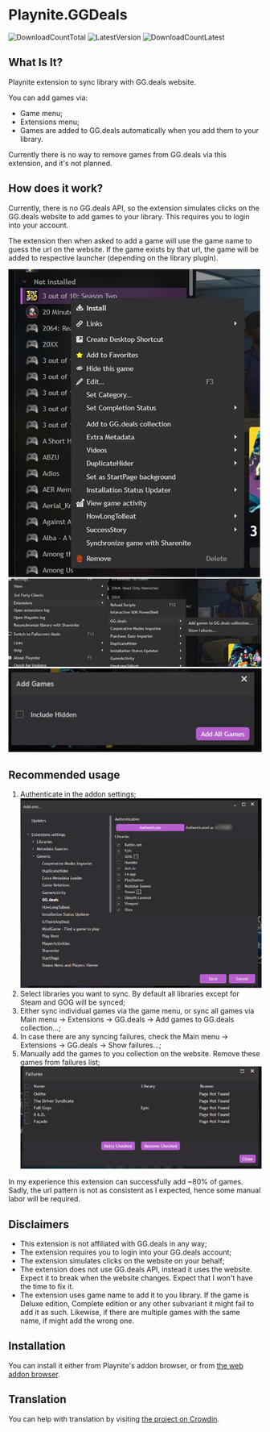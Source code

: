 # Playnite.GGDeals
![DownloadCountTotal](https://img.shields.io/github/downloads/sparrowbrain/playnite.ggdeals/total?label=total%20downloads&style=for-the-badge)
![LatestVersion](https://img.shields.io/github/v/release/SparrowBrain/Playnite.GGDeals?label=Latest%20version&style=for-the-badge)
![DownloadCountLatest](https://img.shields.io/github/downloads/SparrowBrain/Playnite.GGDeals/latest/total?style=for-the-badge)

## What Is It?
Playnite extension to sync library with GG.deals website.

You can add games via:
* Game menu;
* Extensions menu;
* Games are added to GG.deals automatically when you add them to your library.

Currently there is no way to remove games from GG.deals via this extension, and it's not planned.

## How does it work?
Currently, there is no GG.deals API, so the extension simulates clicks on the GG.deals website to add games to your library. This requires you to login into your account.

The extension then when asked to add a game will use the game name to guess the url on the website. If the game exists by that url, the game will be added to respective launcher (depending on the library plugin). 

![Main NextPlay view screenshot](/ci/screenshots/01.jpg)
![Main NextPlay view screenshot](/ci/screenshots/02.jpg)
![Main NextPlay view screenshot](/ci/screenshots/03.jpg)

## Recommended usage
1. Authenticate in the addon settings; 
    ![Main NextPlay view screenshot](/ci/screenshots/05.jpg)
2. Select libraries you want to sync. By default all libraries except for Steam and GOG will be synced;
3. Either sync individual games via the game menu, or sync all games via Main menu -> Extensions -> GG.deals -> Add games to GG.deals collection...;
4. In case there are any syncing failures, check the Main menu -> Extensions -> GG.deals -> Show failures...;
5. Manually add the games to you collection on the website. Remove these games from failures list;
    ![Main NextPlay view screenshot](/ci/screenshots/04.jpg)

In my experience this extension can successfully add ~80% of games. Sadly, the url pattern is not as consistent as I expected, hence some manual labor will be required.

## Disclaimers
* This extension is not affiliated with GG.deals in any way;
* The extension requires you to login into your GG.deals account;
* The extension simulates clicks on the website on your behalf;
* The extension does not use GG.deals API, instead it uses the website. Expect it to break when the website changes. Expect that I won't have the time to fix it.
* The extension uses game name to add it to you library. If the game is Deluxe edition, Complete edition or any other subvariant it might fail to add it as such. Likewise, if there are multiple games with the same name, if might add the wrong one.

## Installation
You can install it either from Playnite's addon browser, or from [the web addon browser](https://playnite.link/addons.html#SparrowBrain_GGDeals).

## Translation
You can help with translation by visiting [the project on Crowdin](https://crowdin.com/project/sparrowbrain-playnite-ggdeals).
